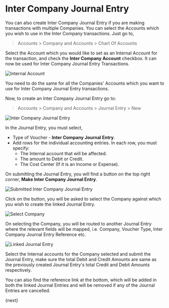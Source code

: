 # Inter Company Journal Entry

You can also create Inter Company Journal Entry if you are making transactions with multiple Companies.
You can select the Accounts which you wish to use in the Inter Company transactions.
Just go to,

> Accounts > Company and Accounts > Chart Of Accounts

Select the Account which you would like to set as an Internal Account for the transaction, and check the **Inter Company Account** checkbox. It can now be used for Inter Company Journal Entry Transactions.

<img class="screenshot" alt="Internal Account" src="{{docs_base_url}}/assets/img/accounts/internal-account.png">

You need to do the same for all the Companies' Accounts which you want to use for Inter Company Journal Entry transactions.

Now, to create an Inter Company Journal Entry go to:

> Accounts > Company and Accounts > Journal Entry > New

<img class="screenshot" alt="Inter Company Journal Entry" src="{{docs_base_url}}/assets/img/accounts/inter-company-jv.png">

In the Journal Entry, you must select,

* Type of Voucher - **Inter Company Journal Entry**.
* Add rows for the individual accounting entries. In each row, you must specify:
  * The Internal account that will be affected. 
  * The amount to Debit or Credit.
  * The Cost Center (If it is an Income or Expense).

On submitting the Journal Entry, you will find a button on the top right corner, **Make Inter Company Journal Entry**.

<img class="screenshot" alt="Submitted Inter Company Journal Entry" src="{{docs_base_url}}/assets/img/accounts/inter-company-jv-submit.png">

Click on the button, you will be asked to select the Company against which you wish to create the linked Journal Entry.

<img class="screenshot" alt="Select Company" src="{{docs_base_url}}/assets/img/accounts/select-company-jv.png">

On selecting the Company, you will be routed to another Journal Entry where the relevant fields will be mapped, i.e. Company, Voucher Type, Inter Company Journal Entry Reference etc. 

<img class="screenshot" alt="Linked Journal Entry" src="{{docs_base_url}}/assets/img/accounts/linked-jv.png">

Select the Internal accounts for the Company selected and submit the Journal Entry, make sure the total Debit and Credit Amounts are same as the previously created Journal Entry's total Credit and Debit Amounts respectively.

You can also find the reference link at the bottom, which will be added in both the linked Journal Entries and will be removed if any of the Journal Entries are cancelled.

{next}